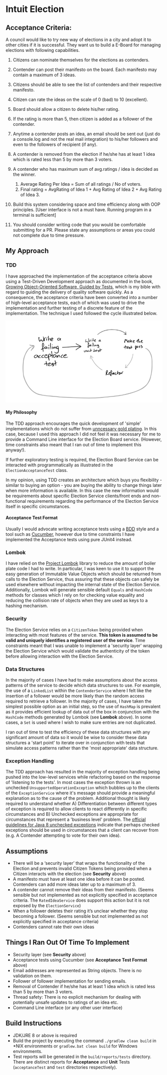 # Intuit Election #

## Acceptance Criteria: ##

A council would like to try new way of elections in a city and adopt it to other cities if it is successful. They want us to build a E-Board for managing elections with following capabilities.

1. Citizens can nominate themselves for the elections as contenders.
2. Contender can post their manifesto on the board. Each manifesto may contain a maximum of 3 ideas.
3. Citizens should be able to see the list of contenders and their respective manifesto.
4. Citizen can rate the ideas on the scale of 0 (bad) to 10 (excellent).
5. Board should allow a citizen to delete his/her rating.
6. If the rating is more than 5, then citizen is added as a follower of the contender. 
7. Anytime a contender posts an idea, an email should be sent out (just do a console.log and not the real mail integration) to his/her followers and even to the followers of recipient (if any).
8. A contender is removed from the election if he/she has at least 1 idea which is rated less than 5 by more than 3 voters. 
9. A contender who has maximum sum of avg.ratings / idea is decided as the winner.
    1. Average Rating Per Idea = Sum of all ratings / No of voters.
    2. Final rating = AvgRating of Idea 1 + Avg Rating of Idea 2 + Avg Rating of Idea 3.

10. Build this system considering space and time efficiency along with OOP principles. [User interface is not a must have. Running program in a terminal is sufficient]
11. You should consider writing code that you would be comfortable submitting for a PR. Please state any assumptions or areas you could not complete due to time pressure.

## My Approach ##

### TDD ###
I have approached the implementation of the acceptance criteria above using a Test-Driven Development approach as documented in the book, [Growing Object-Oriented Software, Guided by Tests](http://www.growing-object-oriented-software.com/), 
which is my bible with regard to guiding the delivery of quality software quickly. As a consequence, the acceptance criteria have been converted into a number of high-level acceptance tests, 
each of which was used to drive the implementation and further testing of a discrete feature of the implementation. The technique I used followed the cycle illustrated below.

![TDD Cycle](tddCycle.png)

#### My Philosophy ####

The TDD approach encourages the quick development of 'simple' implementations which do not suffer from [unncessary gold plating](https://blog.thecodewhisperer.com/permalink/you-have-to-know-when-to-stop). In this case, because I used this approach 
I did not feel it was necessary for me to provide a Command Line interface for the Election Board service. (However, time constraints also meant that I ran out of time to implement this anyway!).

If further exploratory testing is required, the Election Board Service can be interacted with programmatically as illustrated in the `ElectionAcceptanceTest` class.

In my opinion, using TDD creates an architecture which buys you flexibility - similar to buying an option - you are buying the ability to change things later when more information is available. In this case
the new information would be requirements about specific Election Service clients/front ends and non-functional requirements regarding the performance
of the Election Service itself in specific circumstances.

#### Acceptance Test Format ####
Usually I would advocate writing acceptance tests using a [BDD](https://www.agilealliance.org/glossary/bdd) style and a tool such as [Cucumber](https://cucumber.io/), however due to time constraints I have implemented the Acceptance tests using pure JUnit4 instead.

### Lombok ###
I have relied on the [Project Lombok](https://projectlombok.org/) library to reduce the amount of boiler plate code I had to write. In particular, I was keen to use it to support the easy generation of Immutable Value Objects which should be returned from calls to the
Election Service, thus assuring that these objects can safely be used elsewhere without impacting the internal state of the Election Service. Additionally, Lombok will generate sensible default `Equals` and `HashCode` methods for classes which I rely on for checking 
value equality and reducing the collision rate of objects when they are used as keys to a hashing mechanism.

### Security ###
The Election Service relies on a `CitizenToken` being provided when interacting with most features of the service. **This token is assumed to be valid and uniquely identifies a registered user of the service**. Time constraints meant that I was unable to implement a 'security layer' 
wrapping the Election Service which would validate the authenticity of the token before allowing interaction with the Election Service.

### Data Structures ###
In the majority of cases I have had to make assumptions about the access patterns of the service to decide which data structures to use. For example, the use of a `LinkedList` within the `ContenderService` where I felt like the insertion of a follower
would be more likely than the random access required to retrieve a follower. In the majority of cases, I have taken the simplest possible option as an initial step, so the use of `HashMap` is prevalent as it provides efficient lookup of data out of the box
in conjunction with the `HashCode` methods generated by Lombok (see **Lombok** above). In some cases, a `Set` is used where I wish to make sure entries are not duplicated.

I ran out of time to test the efficiency of these data structures with any significant amount of data so it would be wise to consider these data structures a 'start point' to iterate over in conjunction
with tests that simulate access patterns rather than the 'most appropriate' data structure.

### Exception Handling ###
The TDD approach has resulted in the majority of exception handling being pushed into the low-level services while refactoring based on the response of 'listening to the tests'. In most cases the exception thrown is an unchecked `UnsupportedOperationException` which
bubbles up to the clients of the `ExceptionService` where it's message should provide a meaningful explanation as to the cause of the problem. Additional thought is likely required to understand whether A) Differentiation between different types of exception
is required to allow clients to react differently in specific circumstances and B) Unchecked exceptions are appropriate for circumstances that represent a 'business level' problem. The [official guidelines for Java 8 unchecked exceptions](https://docs.oracle.com/javase/tutorial/essential/exceptions/runtime.html) 
indicate that perhaps checked exceptions should be used in circumstances that a client can recover from (e.g. A Contender attempting to vote for their own idea).

## Assumptions ##
* There will be a ‘security layer’ that wraps the functionality of the Election and prevents invalid Citizen Tokens being provided when a Citizen interacts with the election (see **Security** above)
* A manifesto must have at least one idea before it can be posted. Contenders can add more ideas later up to a maximum of 3.
* A contender cannot remove their ideas from their manifesto. (Seems sensible but not implemented as not explicitly specified in acceptance criteria. The `RatedIdeaService` does support this action but it is not exposed by the `ElectionService`)
* When a follower deletes their rating it’s unclear whether they stop becoming a follower. (Seems sensible but not implemented as not explicitly specified in acceptance criteria)
* Contenders cannot rate their own ideas

## Things I Ran Out Of Time To Implement ##
* Security layer (see **Security** above)
* Acceptance tests using Cucumber (see **Acceptance Test Format** above)
* Email addresses are represented as String objects. There is no validation on them.
* Follower of follower implementation for sending emails. 
* Removal of Contender if he/she has at least 1 idea which is rated less than 5 by more than 3 voters.
* Thread safety: There is no explicit mechanism for dealing with potentially unsafe updates to ratings of an idea etc.
* Command Line interface (or any other user interface)

## Build Instructions ##
* JDK/JRE 8 or above is required
* Build the project by executing the command `./gradlew clean build` in *NIX environments or `gradlew.bat clean build` for Windows environments.
* Test reports will be generated in the `build/reports/tests` directory. There are distinct reports for **Acceptance** and **Unit** Tests (`acceptanceTest` and `test` directories respectively).
